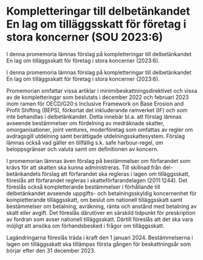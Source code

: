 # Kompletteringar till delbetänkandet En lag om tilläggsskatt för företag i stora koncerner (SOU 2023:6)

I denna promemoria lämnas förslag på kompletteringar till delbetänkandet En lag om tilläggsskatt för företag i stora koncerner (2023:6).

I denna promemoria lämnas förslag på kompletteringar till delbetänkandet En lag om tilläggsskatt för företag i stora koncerner (2023:6).

Promemorian omfattar vissa artiklar i minimibeskattningsdirektivet och vissa av de kompletteringar som beslutats i december 2022 och februari 2023 inom ramen för OECD/G20:s Inclusive Framework on Base Erosion and Profit Shifting (BEPS), förkortat det inkluderande ramverket (IF) och som inte behandlas i delbetänkandet. Detta innebär bl.a. att förslag lämnas avseende bestämmelser om fördelning av medräknade skatter, omorganisationer, joint ventures, moderföretag som omfattas av regler om avdragsgill utdelning samt berättigade utdelningsskattesystem. Förslag lämnas också vad gäller en tillfällig s.k. safe harbour-regel, om beloppsgränser och valuta samt om definitionen av koncern.

I promemorian lämnas även förslag på bestämmelser om förfarandet som krävs för att skatten ska kunna administreras. Till skillnad från del-betänkandets förslag att förfarandet ska regleras i lagen om tilläggsskatt, föreslås att förfarandet regleras i skatteförfarandelagen (2011:1244). Det föreslås också kompletterande bestämmelser i förhållande till delbetänkandet avseende uppgifts- och betalningsskyldig koncernenhet för kompletterande tilläggsskatt, om beslut om nationell tilläggsskatt samt bestämmelser om betalning, avräkning, ränta och anstånd med betalning av skatt eller avgift. Det föreslås därutöver en särskild tidpunkt för preskription av fordran som avser nationell tilläggsskatt. Därtill föreslås att det ska vara möjligt att ansöka om förhandsbesked i frågor om tilläggsskatt.

Lagändringarna föreslås träda i kraft den 1 januari 2024. Bestämmelserna i lagen om tilläggsskatt ska tillämpas första gången för beskattningsår som börjar efter den 31 december 2023.
